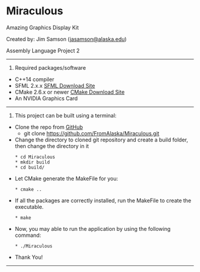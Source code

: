 # Miraculous
Amazing Graphics Display Kit 

Created by:
Jim Samson (jasamson@alaska.edu)

Assembly Language Project 2

---
1. Required packages/software
* C++14 compiler
* SFML 2.x.x [SFML Download Site](https://www.sfml-dev.org/download/sfml/2.4.2/)
* CMake 2.6.x or newer [CMake Download Site](https://cmake.org/download/)
* An NVIDIA Graphics Card
---

1. This project can be built using a terminal:
* Clone the repo from [GitHub](https://github.com) 
  * git clone https://github.com/FromAlaska/Miraculous.git
* Change the directory to cloned git repository and create a build folder, then change the directory in it
  ```
  * cd Miraculous
  * mkdir build
  * cd build/
  ```
* Let CMake generate the MakeFile for you:
  ```
  * cmake ..
  ```
* If all the packages are correctly installed, run the MakeFile to create the executable.
  ```
  * make
  ```
* Now, you may able to run the application by using the following command:
  ```
  * ./Miraculous
  ```
* Thank You!

---
